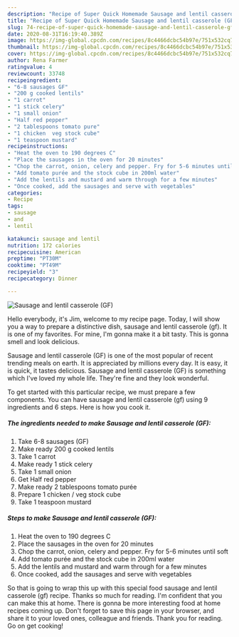 ```yaml
---
description: "Recipe of Super Quick Homemade Sausage and lentil casserole (GF)"
title: "Recipe of Super Quick Homemade Sausage and lentil casserole (GF)"
slug: 74-recipe-of-super-quick-homemade-sausage-and-lentil-casserole-gf
date: 2020-08-31T16:19:40.389Z
image: https://img-global.cpcdn.com/recipes/8c4466dcbc54b97e/751x532cq70/sausage-and-lentil-casserole-gf-recipe-main-photo.jpg
thumbnail: https://img-global.cpcdn.com/recipes/8c4466dcbc54b97e/751x532cq70/sausage-and-lentil-casserole-gf-recipe-main-photo.jpg
cover: https://img-global.cpcdn.com/recipes/8c4466dcbc54b97e/751x532cq70/sausage-and-lentil-casserole-gf-recipe-main-photo.jpg
author: Rena Farmer
ratingvalue: 4
reviewcount: 33748
recipeingredient:
- "6-8 sausages GF"
- "200 g cooked lentils"
- "1 carrot"
- "1 stick celery"
- "1 small onion"
- "Half red pepper"
- "2 tablespoons tomato pure"
- "1 chicken  veg stock cube"
- "1 teaspoon mustard"
recipeinstructions:
- "Heat the oven to 190 degrees C"
- "Place the sausages in the oven for 20 minutes"
- "Chop the carrot, onion, celery and pepper. Fry for 5-6 minutes until soft"
- "Add tomato purée and the stock cube in 200ml water"
- "Add the lentils and mustard and warm through for a few minutes"
- "Once cooked, add the sausages and serve with vegetables"
categories:
- Recipe
tags:
- sausage
- and
- lentil

katakunci: sausage and lentil 
nutrition: 172 calories
recipecuisine: American
preptime: "PT30M"
cooktime: "PT49M"
recipeyield: "3"
recipecategory: Dinner

---
```



![Sausage and lentil casserole (GF)](https://img-global.cpcdn.com/recipes/8c4466dcbc54b97e/751x532cq70/sausage-and-lentil-casserole-gf-recipe-main-photo.jpg)

Hello everybody, it's Jim, welcome to my recipe page. Today, I will show you a way to prepare a distinctive dish, sausage and lentil casserole (gf). It is one of my favorites. For mine, I'm gonna make it a bit tasty. This is gonna smell and look delicious.



Sausage and lentil casserole (GF) is one of the most popular of recent trending meals on earth. It is appreciated by millions every day. It is easy, it is quick, it tastes delicious. Sausage and lentil casserole (GF) is something which I've loved my whole life. They're fine and they look wonderful.


To get started with this particular recipe, we must prepare a few components. You can have sausage and lentil casserole (gf) using 9 ingredients and 6 steps. Here is how you cook it.

<!--inarticleads1-->

##### The ingredients needed to make Sausage and lentil casserole (GF):

1. Take 6-8 sausages (GF)
1. Make ready 200 g cooked lentils
1. Take 1 carrot
1. Make ready 1 stick celery
1. Take 1 small onion
1. Get Half red pepper
1. Make ready 2 tablespoons tomato purée
1. Prepare 1 chicken / veg stock cube
1. Take 1 teaspoon mustard




<!--inarticleads2-->

##### Steps to make Sausage and lentil casserole (GF):

1. Heat the oven to 190 degrees C
1. Place the sausages in the oven for 20 minutes
1. Chop the carrot, onion, celery and pepper. Fry for 5-6 minutes until soft
1. Add tomato purée and the stock cube in 200ml water
1. Add the lentils and mustard and warm through for a few minutes
1. Once cooked, add the sausages and serve with vegetables




So that is going to wrap this up with this special food sausage and lentil casserole (gf) recipe. Thanks so much for reading. I'm confident that you can make this at home. There is gonna be more interesting food at home recipes coming up. Don't forget to save this page in your browser, and share it to your loved ones, colleague and friends. Thank you for reading. Go on get cooking!
